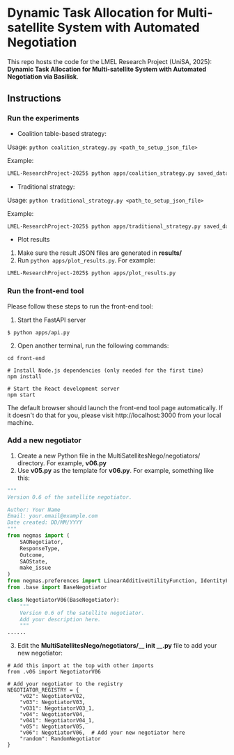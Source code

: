 # Dynamic Task Allocation for Multi-satellite System with Automated Negotiation

This repo hosts the code for the LMEL Research Project (UniSA, 2025): **Dynamic Task Allocation for Multi-satellite System with Automated Negotiation via Basilisk**.

## Instructions

### Run the experiments

* Coalition table-based strategy:

Usage: `python coalition_strategy.py <path_to_setup_json_file>`

Example:
```bash
LMEL-ResearchProject-2025$ python apps/coalition_strategy.py saved_data/10t5s.json
```

* Traditional strategy:

Usage: `python traditional_strategy.py <path_to_setup_json_file>`

Example:
```bash
LMEL-ResearchProject-2025$ python apps/traditional_strategy.py saved_data/5t5s.json
```

* Plot results

1. Make sure the result JSON files are generated in **results/**
2. Run `python apps/plot_results.py`. For example:
```bash
LMEL-ResearchProject-2025$ python apps/plot_results.py
```

### Run the front-end tool

Please follow these steps to run the front-end tool:

1. Start the FastAPI server
```
$ python apps/api.py
```

2. Open another terminal, run the following commands:
```
cd front-end

# Install Node.js dependencies (only needed for the first time)
npm install

# Start the React development server
npm start
```

The default browser should launch the front-end tool page automatically. If it doesn't do that for you, please visit http://localhost:3000 from your local machine.

### Add a new negotiator

1. Create a new Python file in the MultiSatellitesNego/negotiators/ directory. For example, **v06.py**
2. Use **v05.py** as the template for **v06.py**. For example, something like this:

```python
"""
Version 0.6 of the satellite negotiator.

Author: Your Name
Email: your.email@example.com
Date created: DD/MM/YYYY
"""
from negmas import (
    SAONegotiator, 
    ResponseType, 
    Outcome, 
    SAOState,
    make_issue
)
from negmas.preferences import LinearAdditiveUtilityFunction, IdentityFun
from .base import BaseNegotiator

class NegotiatorV06(BaseNegotiator):
    """
    Version 0.6 of the satellite negotiator.
    Add your description here.
    """
......
```

3. Edit the **MultiSatellitesNego/negotiators/__ init __.py** file to add your new negotiator:
```
# Add this import at the top with other imports
from .v06 import NegotiatorV06

# Add your negotiator to the registry
NEGOTIATOR_REGISTRY = {
    "v02": NegotiatorV02,
    "v03": NegotiatorV03,
    "v031": NegotiatorV03_1,
    "v04": NegotiatorV04,
    "v041": NegotiatorV04_1,
    "v05": NegotiatorV05,
    "v06": NegotiatorV06,  # Add your new negotiator here
    "random": RandomNegotiator
}
```